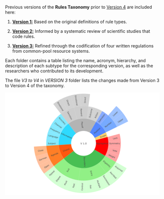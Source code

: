 Previous versions of the **Rules Taxonomy** prior to [Version 4](https://github.com/ResilientRules/Rules-taxonomy/blob/main/2%20RULES%20TAXONOMY%20V4.0.md) are included here:

1. [**Version 1:**](https://ilaredavid.github.io/Test/V1/IAD_taxonomy_V1.html) Based on the original definitions of rule types.

2. [**Version 2:**](https://ilaredavid.github.io/Test/V2/IAD_taxonomy_V2.html) Informed by a systematic review of scientific studies that code rules.

3. [**Version 3:**](https://ilaredavid.github.io/Test/V3/IAD_taxonomy_V3.html) Refined through the codification of four written regulations from common-pool resource systems.

Each folder contains a table listing the name, acronym, hierarchy, and description of each subtype for the corresponding version, as well as the researchers who contributed to its development.

The file *V3 to V4* in *VERSION 3* folder lists the changes made from Version 3 to Version 4 of the taxonomy.

[![Graphic preview](DOWNLOAD/Taxonomy_V1.png)](https://ilaredavid.github.io/Test/V1/IAD_taxonomy_V1.html)
